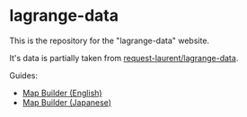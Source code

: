 # lagrange-data

This is the repository for the "lagrange-data" website.

It's data is partially taken from [request-laurent/lagrange-data](https://github.com/request-laurent/lagrange-data).

Guides:
- [Map Builder (English)](https://github.com/yosuzuk/lagrange-data/wiki/Map-Builder)
- [Map Builder (Japanese)](https://github.com/yosuzuk/lagrange-data/wiki/%E6%98%9F%E7%B3%BB%E3%83%9E%E3%83%83%E3%83%97)
